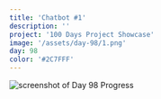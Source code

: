 ```yaml
---
title: 'Chatbot #1'
description: ''
project: '100 Days Project Showcase'
image: '/assets/day-98/1.png'
day: 98
color: '#2C7FFF'
---
```


![screenshot of Day 98 Progress](/assets/day-98/1.png)
